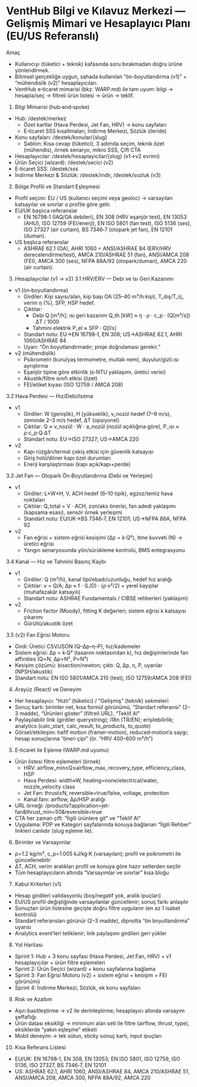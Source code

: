 # VentHub Bilgi ve Kılavuz Merkezi — Gelişmiş Mimari ve Hesaplayıcı Planı (EU/US Referanslı)

Amaç
- Kullanıcıyı (tüketici + teknik) kafasında soru bırakmadan doğru ürüne yönlendirmek.
- Bilimsel gerçekliğe uygun, sahada kullanılan “ön-boyutlandırma (v1)” + “mühendislik (v2)” hesaplayıcıları.
- VentHub e‑ticaret mimarisi (bkz. WARP.md) ile tam uyum: bilgi → hesapla/seç → filtreli ürün listesi → ürün → teklif.

1) Bilgi Mimarisi (hub‑and‑spoke)
- Hub: /destek/merkez
  - Özet kartlar (Hava Perdesi, Jet Fan, HRV) → konu sayfaları
  - E‑ticaret SSS kısaltmaları, İndirme Merkezi, Sözlük (ileride)
- Konu sayfaları: /destek/konular/{slug}
  - Şablon: Kısa cevap (tüketici), 3 adımda seçim, teknik özet (mühendis), örnek senaryo, mikro SSS, Çift CTA
- Hesaplayıcılar: /destek/hesaplayicilar/{slug} (v1→v2 evrimi)
- Ürün Seçici (wizard): /destek/secici (v2)
- E‑ticaret SSS: /destek/sss
- İndirme Merkezi & Sözlük: /destek/indir, /destek/sozluk (v3)

2) Bölge Profili ve Standart Eşleşmesi
- Profil seçimi: EU / US (kullanıcı seçimi veya geoloc) → varsayılan katsayılar ve sınırlar o profile göre gelir.
- EU/UK başlıca referanslar
  - EN 16798‑1 (IAQ/OA debileri), EN 308 (HRV eşanjör test), EN 13053 (AHU), ISO 12759 (FEI/enerji), EN ISO 5801 (fan test), ISO 5136 (ses), ISO 27327 (air curtain), BS 7346‑7 (otopark jet fan), EN 12101 (duman).
- US başlıca referanslar
  - ASHRAE 62.1 (OA), AHRI 1060 + ANSI/ASHRAE 84 (ERV/HRV derecelendirme/test), AMCA 210/ASHRAE 51 (fan), ANSI/AMCA 208 (FEI), AMCA 300 (ses), NFPA 88A/92 (otopark/duman), AMCA 220 (air curtain).

3) Hesaplayıcılar (v1 → v2)
3.1 HRV/ERV — Debi ve Isı Geri Kazanımı
- v1 (ön‑boyutlandırma)
  - Girdiler: Kişi sayısı/alan, kişi başı OA (25–40 m³/h·kişi), T_dış/T_iç, verim η (%), SFP, HSP hedef.
  - Çıktılar:
    - Debi Q [m³/h]; ısı geri kazanım Q_th [kW] ≈ η · ρ · c_p · (Q[m³/s]) · ΔT / 1000
    - Tahmini elektrik P_el ≈ SFP · Q[l/s]
  - Standart notu: EU→EN 16798‑1, EN 308; US→ASHRAE 62.1, AHRI 1060/ASHRAE 84
  - Uyarı: “Ön boyutlandırmadır; proje doğrulaması gerekir.”
- v2 (mühendislik)
  - Psikrometri (kuru/yaş termometre, mutlak nem), duyulur/gizli ısı ayrıştırma
  - Eşanjör tipine göre etkinlik (ε‑NTU yaklaşımı, üretici verisi)
  - Akustik/filtre sınıfı etkisi (özet)
  - FEI/etiket kıyası (ISO 12759 / AMCA 208)

3.2 Hava Perdesi — Hız/Debi/Isıtma
- v1
  - Girdiler: W (genişlik), H (yükseklik), v_nozül hedef (7–9 m/s), zeminde 2–3 m/s hedef, ΔT (opsiyonel)
  - Çıktılar: Q ≈ v_nozül · W · a_nozül (nozül açıklığına göre), P_ısı ≈ ρ·c_p·Q·ΔT
  - Standart notu: EU→ISO 27327; US→AMCA 220
- v2
  - Kapı rüzgârı/termal çekiş etkisi için güvenlik katsayısı
  - Giriş holü/döner kapı özel durumları
  - Enerji karşılaştırması (kapı açık/kapı+perde)

3.3 Jet Fan — Otopark Ön‑Boyutlandırma (Debi ve Yerleşim)
- v1
  - Girdiler: L×W×H, V, ACH hedef (6–10 tipik), egzoz/temiz hava noktaları
  - Çıktılar: Q_total = V · ACH, zon/aks önerisi, fan adedi yaklaşımı (kapsama esası), sensör örnek yerleşimi
  - Standart notu: EU/UK→BS 7346‑7, EN 12101; US→NFPA 88A, NFPA 92
- v2
  - Fan eğrisi + sistem eğrisi kesişimi (Δp = k·Q²), itme kuvveti (N) → üretici eğrisi
  - Yangın senaryosunda yön/sürükleme kontrolü, BMS entegrasyonu

3.4 Kanal — Hız ve Tahmini Basınç Kaybı
- v1
  - Girdiler: Q (m³/h), kanal tipi/ebadı/uzunluğu, hedef hız aralığı
  - Çıktılar: v = Q/A; Δp ≈ f · (L/D) · (ρ·v²/2) + yerel kayıplar (muhafazakâr katsayılı)
  - Standart notu: ASHRAE Fundamentals / CIBSE rehberleri (yaklaşım)
- v2
  - Friction factor (Moody), fitting K değerleri; sistem eğrisi k katsayısı çıkarımı
  - Gürültü/akustik özet

3.5 (v2) Fan Eğrisi Motoru
- Girdi: Üretici CSV/JSON (Q–Δp–η–P), hız/kademeler
- Sistem eğrisi: Δp = k·Q² (tasarım noktasından k), hız değişimlerinde fan affinities (Q∝N, Δp∝N², P∝N³)
- Kesişim çözümü: bisection/newton; çıktı: Q, Δp, η, P, uyarılar (NPSH/akustik)
- Standart notu: EN ISO 5801/AMCA 210 (test), ISO 12759/AMCA 208 (FEI)

4) Arayüz (React) ve Deneyim
- Her hesaplayıcı: “Hızlı” (tüketici) / “Gelişmiş” (teknik) sekmeleri
- Sonuç kartı: birimler net, kısa formül görünümü, “Standart referansı” (2–3 madde), “Ürünleri göster” (filtreli URL), “Teklif Al”
- Paylaşılabilir link (girdiler querystring); i18n (TR/EN); erişilebilirlik; analytics (calc_start, calc_result, to_products, to_quote)
- Görsel/etkileşim: hafif motion (framer‑motion), reduced‑motion’a saygı; hesap sonuçlarına “öneri çipi” (ör. “HRV 400–600 m³/h”)

5) E‑ticaret ile Eşleme (WARP.md uyumu)
- Ürün listesi filtre eşlemeleri (örnek)
  - HRV: airflow_min≤Q≤airflow_max, recovery_type, efficiency_class, HSP
  - Hava Perdesi: width≈W, heating=none/electrical/water, nozzle_velocity class
  - Jet Fan: thrust≥N, reversible=true/false, voltage, protection
  - Kanal fanı: airflow, Δp/HSP aralığı
- URL örneği: /products?application=jet-fan&thrust_min=50&reversible=true
- CTA her zaman çift: “İlgili ürünlere git” ve “Teklif Al”
- Uygulama: PDP ve Kategori sayfalarında konuya bağlanan “İlgili Rehber” linkleri canlıdır (slug eşleme ile).

6) Birimler ve Varsayımlar
- ρ=1.2 kg/m³, c_p=1.005 kJ/kg·K (varsayılan); profil ve psikrometri ile güncellenebilir
- ΔT, ACH, verim aralıkları profil ve konuya göre hazır setlerden seçilir
- Tüm hesaplayıcıların altında “Varsayımlar ve sınırlar” kısa bloğu

7) Kabul Kriterleri (v1)
- Hesap girdileri validasyonlu (boş/negatif yok, aralık ipuçları)
- EU/US profili değiştiğinde varsayılanlar güncellenir; sonuç farkı anlaşılır
- Sonuçtan ürün listesine geçişte doğru filtre uygulanır (en az 1 isabet kontrolü)
- Standart referansları görünür (2–3 madde), dipnotta “ön boyutlandırma” uyarısı
- Analytics event’leri tetiklenir; link paylaşımı girdileri geri yükler

8) Yol Haritası
- Sprint 1: Hub + 3 konu sayfası (Hava Perdesi, Jet Fan, HRV) + v1 hesaplayıcılar + ürün filtre eşlemeleri
- Sprint 2: Ürün Seçici (wizard) + konu sayfalarına bağlama
- Sprint 3: Fan Eğrisi Motoru (v2) + sistem eğrisi + kesişim + FEI görünümü
- Sprint 4: İndirme Merkezi, Sözlük, ek konu sayfaları

9) Risk ve Azaltım
- Aşırı basitleştirme → v2 ile derinleştirme; hesaplayıcı altında varsayım şeffaflığı
- Ürün datası eksikliği → minimum alan seti ile filtre (airflow, thrust, type), eksiklerde “yakın eşleşme” etiketi
- Mobil deneyim → tek sütun, sticky sonuç kartı, input ipuçları

10) Kısa Referans Listesi
- EU/UK: EN 16798‑1, EN 308, EN 13053, EN ISO 5801, ISO 12759, ISO 5136, ISO 27327, BS 7346‑7, EN 12101
- US: ASHRAE 62.1, AHRI 1060, ANSI/ASHRAE 84, AMCA 210/ASHRAE 51, ANSI/AMCA 208, AMCA 300, NFPA 88A/92, AMCA 220

